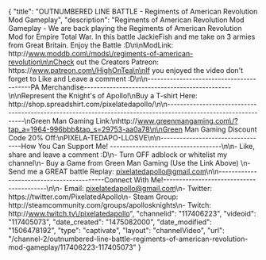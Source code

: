{
    "title": "OUTNUMBERED LINE BATTLE - Regiments of American Revolution Mod Gameplay",
    "description": "Regiments of American Revolution Mod Gameplay - We are back playing the Regiments of American Revolution Mod for Empire Total War.  In this battle JackieFish and me take on 3 armies from Great Britain.  Enjoy the Battle :D\n\nModLink: http:\/\/www.moddb.com\/mods\/regiments-of-american-revolution\n\nCheck out the Creators Patreon: https:\/\/www.patreon.com\/HighOnTea\n\nIf you enjoyed the video don't forget to Like and Leave a comment :D\n\n-----------------------------------------PA Merchandise----------------------------------------------\n\nRepresent the Knight's of Apollo!\nBuy a T-shirt Here: http:\/\/shop.spreadshirt.com\/pixelatedapollo\/\n\n---------------------------------------------------------------------------------------------------------------\nGreen Man Gaming Link:\nhttp:\/\/www.greenmangaming.com\/?tap_a=1964-996bbb&tap_s=29753-aa0a78\n\nGreen Man Gaming Discount Code 20% Off:\nPIXELA-TEDAPO-LLOSVE\n\n----------------------------------How You Can Support Me! -----------------------------------\n\n- Like, share and leave a comment :D\n- Turn OFF adblock or whitelist my channel\n- Buy a Game from Green Man Gaming (Use the Link Above) \n- Send me a GREAT battle Replay: pixelatedapollo@gmail.com\n\n------------------------------------------Connect With Me!-----------------------------------------\n\n- Email: pixelatedapollo@gmail.com\n- Twitter: https:\/\/twitter.com\/PixelatedApollo\n- Steam Group:  http:\/\/steamcommunity.com\/groups\/apollosknights\n- Twitch: http:\/\/www.twitch.tv\/pixelatedapollo",
    "channelid": "117406223",
    "videoid": "117405073",
    "date_created": "1475082000",
    "date_modified": "1506478192",
    "type": "captivate",
    "layout": "channelVideo",
    "url": "\/channel-2\/outnumbered-line-battle-regiments-of-american-revolution-mod-gameplay\/117406223-117405073"
}